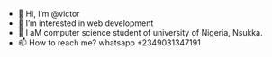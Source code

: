 - 👋 Hi, I’m @victor
- 👀 I’m interested in web development
- 🌱 I aM computer science student of university of Nigeria, Nsukka.
- 📫 How to reach me? whatsapp +2349031347191

<!---
havickie/havickie is a ✨ special ✨ repository because its `README.md` (this file) appears on your GitHub profile.
You can click the Preview link to take a look at your changes.
--->

